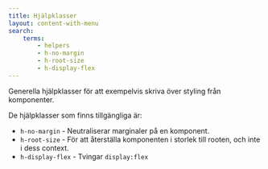 ```yaml
---
title: Hjälpklasser
layout: content-with-menu
search:
    terms:
        - helpers
        - h-no-margin
        - h-root-size
        - h-display-flex
---
```


Generella hjälpklasser för att exempelvis skriva över styling från komponenter.

De hjälpklasser som finns tillgängliga är:

- `h-no-margin` - Neutraliserar marginaler på en komponent.
- `h-root-size` - För att återställa komponenten i storlek till rooten, och inte i dess context.
- `h-display-flex` - Tvingar `display:flex`
